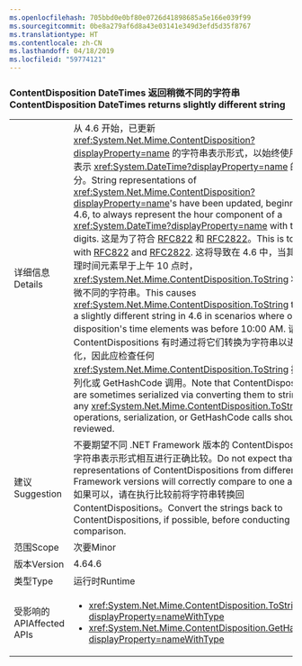 ```yaml
---
ms.openlocfilehash: 705bbd0e0bf80e0726d41898685a5e166e039f99
ms.sourcegitcommit: 0be8a279af6d8a43e03141e349d3efd5d35f8767
ms.translationtype: HT
ms.contentlocale: zh-CN
ms.lasthandoff: 04/18/2019
ms.locfileid: "59774121"
---
```

### <a name="contentdisposition-datetimes-returns-slightly-different-string"></a><span data-ttu-id="19433-101">ContentDisposition DateTimes 返回稍微不同的字符串</span><span class="sxs-lookup"><span data-stu-id="19433-101">ContentDisposition DateTimes returns slightly different string</span></span>

|   |   |
|---|---|
|<span data-ttu-id="19433-102">详细信息</span><span class="sxs-lookup"><span data-stu-id="19433-102">Details</span></span>|<span data-ttu-id="19433-103">从 4.6 开始，已更新 <xref:System.Net.Mime.ContentDisposition?displayProperty=name> 的字符串表示形式，以始终使用两位数表示 <xref:System.DateTime?displayProperty=name> 的小时部分。</span><span class="sxs-lookup"><span data-stu-id="19433-103">String representations of <xref:System.Net.Mime.ContentDisposition?displayProperty=name>'s have been updated, beginning in 4.6, to always represent the hour component of a <xref:System.DateTime?displayProperty=name> with two digits.</span></span> <span data-ttu-id="19433-104">这是为了符合 [RFC822](https://www.ietf.org/rfc/rfc0822.txt) 和 [RFC2822](https://www.ietf.org/rfc/rfc2822.txt)。</span><span class="sxs-lookup"><span data-stu-id="19433-104">This is to comply with [RFC822](https://www.ietf.org/rfc/rfc0822.txt) and [RFC2822](https://www.ietf.org/rfc/rfc2822.txt).</span></span> <span data-ttu-id="19433-105">这将导致在 4.6 中，当其中一个处理时间元素早于上午 10 点时，<xref:System.Net.Mime.ContentDisposition.ToString> 将返回稍微不同的字符串。</span><span class="sxs-lookup"><span data-stu-id="19433-105">This causes <xref:System.Net.Mime.ContentDisposition.ToString> to return a slightly different string in 4.6 in scenarios where one of the disposition's time elements was before 10:00 AM.</span></span> <span data-ttu-id="19433-106">请注意，ContentDispositions 有时通过将它们转换为字符串以进行序列化，因此应检查任何 <xref:System.Net.Mime.ContentDisposition.ToString> 操作、序列化或 GetHashCode 调用。</span><span class="sxs-lookup"><span data-stu-id="19433-106">Note that ContentDispositions are sometimes serialized via converting them to strings, so any <xref:System.Net.Mime.ContentDisposition.ToString> operations, serialization, or GetHashCode calls should be reviewed.</span></span>|
|<span data-ttu-id="19433-107">建议</span><span class="sxs-lookup"><span data-stu-id="19433-107">Suggestion</span></span>|<span data-ttu-id="19433-108">不要期望不同 .NET Framework 版本的 ContentDispositions 的字符串表示形式相互进行正确比较。</span><span class="sxs-lookup"><span data-stu-id="19433-108">Do not expect that string representations of ContentDispositions from different .NET Framework versions will correctly compare to one another.</span></span> <span data-ttu-id="19433-109">如果可以，请在执行比较前将字符串转换回 ContentDispositions。</span><span class="sxs-lookup"><span data-stu-id="19433-109">Convert the strings back to ContentDispositions, if possible, before conducting a comparison.</span></span>|
|<span data-ttu-id="19433-110">范围</span><span class="sxs-lookup"><span data-stu-id="19433-110">Scope</span></span>|<span data-ttu-id="19433-111">次要</span><span class="sxs-lookup"><span data-stu-id="19433-111">Minor</span></span>|
|<span data-ttu-id="19433-112">版本</span><span class="sxs-lookup"><span data-stu-id="19433-112">Version</span></span>|<span data-ttu-id="19433-113">4.6</span><span class="sxs-lookup"><span data-stu-id="19433-113">4.6</span></span>|
|<span data-ttu-id="19433-114">类型</span><span class="sxs-lookup"><span data-stu-id="19433-114">Type</span></span>|<span data-ttu-id="19433-115">运行时</span><span class="sxs-lookup"><span data-stu-id="19433-115">Runtime</span></span>|
|<span data-ttu-id="19433-116">受影响的 API</span><span class="sxs-lookup"><span data-stu-id="19433-116">Affected APIs</span></span>|<ul><li><xref:System.Net.Mime.ContentDisposition.ToString?displayProperty=nameWithType></li><li><xref:System.Net.Mime.ContentDisposition.GetHashCode?displayProperty=nameWithType></li></ul>|
